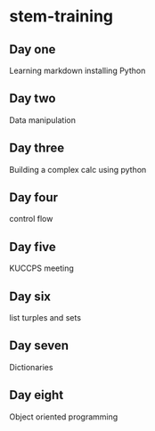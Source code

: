 # stem-training
## Day one
Learning markdown installing Python
## Day two
Data manipulation 
## Day three
Building a complex calc using python
## Day four
control flow
## Day five 
KUCCPS meeting
## Day six
list turples and sets
## Day seven
Dictionaries
## Day eight
Object oriented programming

